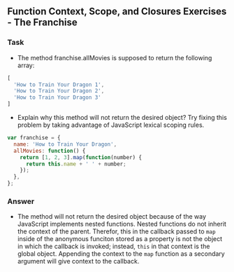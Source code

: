 ## Function Context, Scope, and Closures Exercises - The Franchise

### Task
- The method franchise.allMovies is supposed to return the following array:
```js
[
  'How to Train Your Dragon 1',
  'How to Train Your Dragon 2',
  'How to Train Your Dragon 3'
]
```
- Explain why this method will not return the desired object? Try fixing this problem by taking advantage of JavaScript lexical scoping rules.
```js
var franchise = {
  name: 'How to Train Your Dragon',
  allMovies: function() {
    return [1, 2, 3].map(function(number) {
      return this.name + ' ' + number;
    });
  },
};
```

### Answer
- The method will not return the desired object because of the way JavaScript implements nested functions. Nested functions do not inherit the context of the parent. Therefor, this in the callback passed to `map` inside of the anonymous funciton stored as a property is not the object in which the callback is invoked; instead, `this` in that context is the global object. Appending the context to the `map` function as a secondary argument will give context to the callback.
